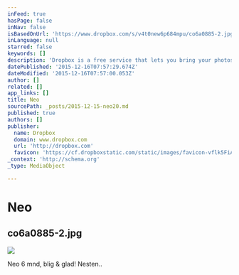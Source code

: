```yaml
---
inFeed: true
hasPage: false
inNav: false
isBasedOnUrl: 'https://www.dropbox.com/s/v4t0new6p684mpu/co6a0885-2.jpg?dl=0'
inLanguage: null
starred: false
keywords: []
description: 'Dropbox is a free service that lets you bring your photos, docs, and videos anywhere and share them easily. Never email yourself a file again!'
datePublished: '2015-12-16T07:57:29.674Z'
dateModified: '2015-12-16T07:57:00.053Z'
author: []
related: []
app_links: []
title: Neo
sourcePath: _posts/2015-12-15-neo20.md
published: true
authors: []
publisher:
  name: Dropbox
  domain: www.dropbox.com
  url: 'http://dropbox.com'
  favicon: 'https://cf.dropboxstatic.com/static/images/favicon-vflk5FiAC.ico'
_context: 'http://schema.org'
_type: MediaObject

---
```

# Neo

<article style=""><h1>co6a0885-2.jpg</h1><img src="https://s3-us-west-2.amazonaws.com/the-grid-img/p/1955feb133cf99d307e511a7351c73b6f7274422.jpg" /></article>

Neo 6 mnd, blig & glad! Nesten..